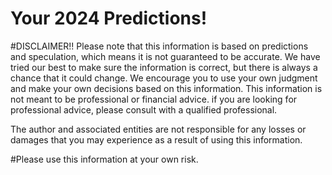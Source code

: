 # Your 2024 Predictions!

#DISCLAIMER!!
  Please note that this information is based on predictions and speculation, which means it is not
guaranteed to be accurate.
  We have tried our best to make sure the information is correct, but there is always a chance that it
could change. We encourage you to use your own judgment and make your own decisions based on this
information.
This information is not meant to be professional or financial advice.
if you are looking for professional advice, please consult with a qualified professional.<br>

The author and associated entities are not responsible for any losses or damages that you may
experience as a result of using this information.

#Please use this information at your own risk.
